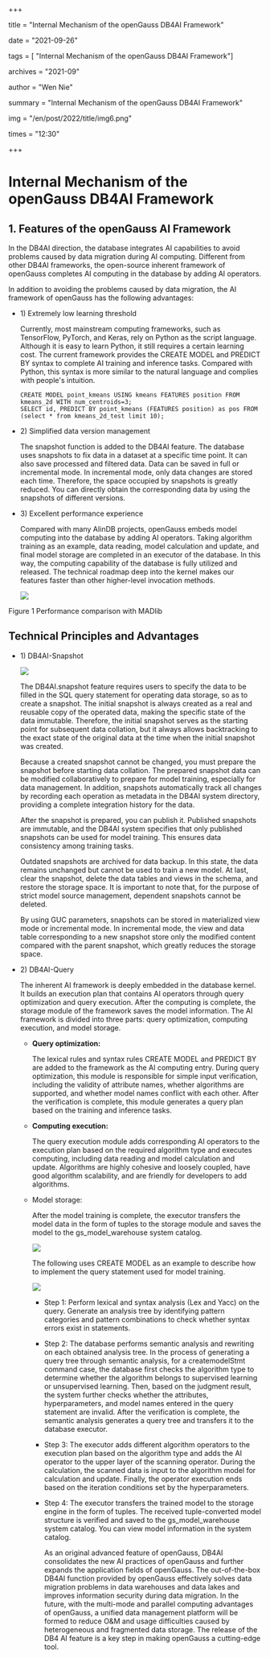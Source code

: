 +++

title = "Internal Mechanism of the openGauss DB4AI Framework"

date = "2021-09-26"

tags = [ "Internal Mechanism of the openGauss DB4AI Framework"]

archives = "2021-09"

author = "Wen Nie"

summary = "Internal Mechanism of the openGauss DB4AI Framework"

img = "/en/post/2022/title/img6.png"

times = "12:30"

+++

# Internal Mechanism of the openGauss DB4AI Framework<a name="ZH-CN_TOPIC_0000001251426691"></a>



## 1. Features of the openGauss AI Framework<a name="section71741618133113"></a>

In the DB4AI direction, the database integrates AI capabilities to avoid problems caused by data migration during AI computing. Different from other DB4AI frameworks, the open-source inherent framework of openGauss completes AI computing in the database by adding AI operators.

In addition to avoiding the problems caused by data migration, the AI framework of openGauss has the following advantages:

-   1\) Extremely low learning threshold

    Currently, most mainstream computing frameworks, such as TensorFlow, PyTorch, and Keras, rely on Python as the script language. Although it is easy to learn Python, it still requires a certain learning cost. The current framework provides the CREATE MODEL and PREDICT BY syntax to complete AI training and inference tasks. Compared with Python, this syntax is more similar to the natural language and complies with people's intuition.

    ```
    CREATE MODEL point_kmeans USING kmeans FEATURES position FROM kmeans_2d WITH num_centroids=3;
    SELECT id, PREDICT BY point_kmeans (FEATURES position) as pos FROM (select * from kmeans_2d_test limit 10);
    ```

-   2\) Simplified data version management

    The snapshot function is added to the DB4AI feature. The database uses snapshots to fix data in a dataset at a specific time point. It can also save processed and filtered data. Data can be saved in full or incremental mode. In incremental mode, only data changes are stored each time. Therefore, the space occupied by snapshots is greatly reduced. You can directly obtain the corresponding data by using the snapshots of different versions.

-   3\) Excellent performance experience

    Compared with many AIinDB projects, openGauss embeds model computing into the database by adding AI operators. Taking algorithm training as an example, data reading, model calculation and update, and final model storage are completed in an executor of the database. In this way, the computing capability of the database is fully utilized and released. The technical roadmap deep into the kernel makes our features faster than other higher-level invocation methods.

    ![](../figures/24.png)


Figure 1 Performance comparison with MADlib

## Technical Principles and Advantages<a name="section857483073916"></a>

-   1\)    DB4AI-Snapshot

    ![](../figures/zh-cn_image_0000001207516746.png)

    The DB4AI.snapshot feature requires users to specify the data to be filled in the SQL query statement for operating data storage, so as to create a snapshot. The initial snapshot is always created as a real and reusable copy of the operated data, making the specific state of the data immutable. Therefore, the initial snapshot serves as the starting point for subsequent data collation, but it always allows backtracking to the exact state of the original data at the time when the initial snapshot was created.

    Because a created snapshot cannot be changed, you must prepare the snapshot before starting data collation. The prepared snapshot data can be modified collaboratively to prepare for model training, especially for data management. In addition, snapshots automatically track all changes by recording each operation as metadata in the DB4AI system directory, providing a complete integration history for the data.

    After the snapshot is prepared, you can publish it. Published snapshots are immutable, and the DB4AI system specifies that only published snapshots can be used for model training. This ensures data consistency among training tasks.

    Outdated snapshots are archived for data backup. In this state, the data remains unchanged but cannot be used to train a new model. At last, clear the snapshot, delete the data tables and views in the schema, and restore the storage space. It is important to note that, for the purpose of strict model source management, dependent snapshots cannot be deleted.

    By using GUC parameters, snapshots can be stored in materialized view mode or incremental mode. In incremental mode, the view and data table corresponding to a new snapshot store only the modified content compared with the parent snapshot, which greatly reduces the storage space.

-   2\)    DB4AI-Query

    The inherent AI framework is deeply embedded in the database kernel. It builds an execution plan that contains AI operators through query optimization and query execution. After the computing is complete, the storage module of the framework saves the model information. The AI framework is divided into three parts: query optimization, computing execution, and model storage.

    -   **Query optimization:**

        The lexical rules and syntax rules CREATE MODEL and PREDICT BY are added to the framework as the AI computing entry. During query optimization, this module is responsible for simple input verification, including the validity of attribute names, whether algorithms are supported, and whether model names conflict with each other. After the verification is complete, this module generates a query plan based on the training and inference tasks.

    -   **Computing execution:**

        The query execution module adds corresponding AI operators to the execution plan based on the required algorithm type and executes computing, including data reading and model calculation and update. Algorithms are highly cohesive and loosely coupled, have good algorithm scalability, and are friendly for developers to add algorithms.

    -   Model storage:

        After the model training is complete, the executor transfers the model data in the form of tuples to the storage module and saves the model to the gs\_model\_warehouse system catalog.

        ![](../figures/241.png)

        The following uses CREATE MODEL as an example to describe how to implement the query statement used for model training.

        ![](../figures/zh-cn_image_0000001253422853.png)

        -   Step 1: Perform lexical and syntax analysis \(Lex and Yacc\) on the query. Generate an analysis tree by identifying pattern categories and pattern combinations to check whether syntax errors exist in statements.
        -   Step 2: The database performs semantic analysis and rewriting on each obtained analysis tree. In the process of generating a query tree through semantic analysis, for a createmodelStmt command case, the database first checks the algorithm type to determine whether the algorithm belongs to supervised learning or unsupervised learning. Then, based on the judgment result, the system further checks whether the attributes, hyperparameters, and model names entered in the query statement are invalid. After the verification is complete, the semantic analysis generates a query tree and transfers it to the database executor.
        -   Step 3: The executor adds different algorithm operators to the execution plan based on the algorithm type and adds the AI operator to the upper layer of the scanning operator. During the calculation, the scanned data is input to the algorithm model for calculation and update. Finally, the operator execution ends based on the iteration conditions set by the hyperparameters.
        -   Step 4: The executor transfers the trained model to the storage engine in the form of tuples. The received tuple-converted model structure is verified and saved to the gs\_model\_warehouse system catalog. You can view model information in the system catalog.

            As an original advanced feature of openGauss, DB4AI consolidates the new AI practices of openGauss and further expands the application fields of openGauss. The out-of-the-box DB4AI function provided by openGauss effectively solves data migration problems in data warehouses and data lakes and improves information security during data migration. In the future, with the multi-mode and parallel computing advantages of openGauss, a unified data management platform will be formed to reduce O&M and usage difficulties caused by heterogeneous and fragmented data storage. The release of the DB4 AI feature is a key step in making openGauss a cutting-edge tool.




